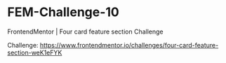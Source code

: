 # FEM-Challenge-10
 FrontendMentor | Four card feature section Challenge

Challenge: https://www.frontendmentor.io/challenges/four-card-feature-section-weK1eFYK
